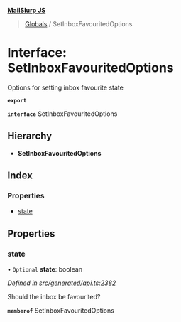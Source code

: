 **[MailSlurp JS](../README.md)**

> [Globals](../README.md) / SetInboxFavouritedOptions

# Interface: SetInboxFavouritedOptions

Options for setting inbox favourite state

**`export`** 

**`interface`** SetInboxFavouritedOptions

## Hierarchy

* **SetInboxFavouritedOptions**

## Index

### Properties

* [state](setinboxfavouritedoptions.md#state)

## Properties

### state

• `Optional` **state**: boolean

*Defined in [src/generated/api.ts:2382](https://github.com/mailslurp/mailslurp-client/blob/c6aef6d/src/generated/api.ts#L2382)*

Should the inbox be favourited?

**`memberof`** SetInboxFavouritedOptions
